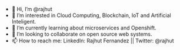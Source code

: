 - 👋 Hi, I’m @rajhut
- 👀 I’m interested in Cloud Computing, Blockchain, IoT and Artificial Inteligent.
- 🌱 I’m currently learning about microservices and Openshift.
- 💞️ I’m looking to collaborate on open source web systems.
- 📫 How to reach me: LinkedIn: Rajhut Fernandez || Twitter: @rajhut

<!---
rajhut/rajhut is a ✨ special ✨ repository because its `README.md` (this file) appears on your GitHub profile.
You can click the Preview link to take a look at your changes.
--->
